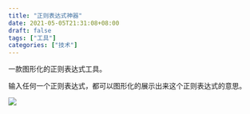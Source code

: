 ```yaml
---
title: "正则表达式神器"
date: 2021-05-05T21:31:08+08:00
draft: false
tags: ["工具"]
categories: ["技术"]
---
```


一款图形化的正则表达式工具。

输入任何一个正则表达式，都可以图形化的展示出来这个正则表达式的意思。


![](/img/WechatIMG351.png)
